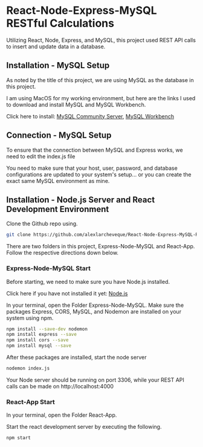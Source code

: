 # React-Node-Express-MySQL RESTful Calculations
Utilizing React, Node, Express, and MySQL, this project used REST API calls to insert and update data in a database. 

## Installation - MySQL Setup

As noted by the title of this project, we are using MySQL as the database in this project.

I am using MacOS for my working environment, but here are the links I used to download and install MySQL and MySQL Workbench.

Click here to install: [MySQL Community Server](https://dev.mysql.com/downloads/mysql/), [MySQL Workbench](https://www.mysql.com/products/workbench/)

## Connection - MySQL Setup

To ensure that the connection between MySQL and Express works, we need to edit the index.js file

You need to make sure that your host, user, password, and database configurations are updated to your system's setup... or you can create the exact same MySQL environment as mine. 

## Installation - Node.js Server and React Development Environment

Clone the Github repo using.

```bash
git clone https://github.com/alexlarcheveque/React-Node-Express-MySQL-RESTCalculations.git
```

There are two folders in this project, Express-Node-MySQL and React-App. Follow the respective directions down below.

### Express-Node-MySQL Start

Before starting, we need to make sure you have Node.js installed.

Click here if you have not installed it yet: [Node.js](https://nodejs.org/en/download/)

In your terminal, open the Folder Express-Node-MySQL. Make sure the packages Express, CORS, MySQL, and Nodemon are installed on your system using npm.

```bash
npm install --save-dev nodemon
npm install express --save
npm install cors --save
npm install mysql --save
```
After these packages are installed, start the node server 

```bash
nodemon index.js
```

Your Node server should be running on port 3306, while your REST API calls can be made on http://localhost:4000

### React-App Start

In your terminal, open the Folder React-App.

Start the react development server by executing the following.

```bash
npm start
```

